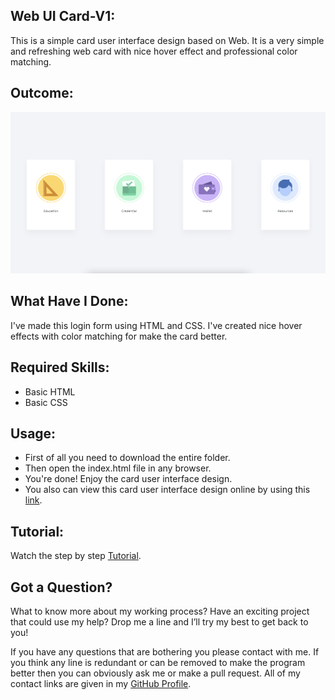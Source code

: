 ## Web UI Card-V1:
This is a simple card user interface design based on Web. It is a very simple and refreshing web card with nice hover effect and professional color matching.


## Outcome:
<p align="center">
<a href="https://mdrakibulislam-zero.github.io/WebUICardV1/" ><img width="1000px" height="auto" title="Card" alt="Card" src="https://github.com/mdrakibulislam-zero/WebUICardV1/blob/main/Outcome.png" /></a></p>


## What Have I Done:
I've made this login form using HTML and CSS. I've created nice hover effects with color matching for make the card better.


## Required Skills:
- Basic HTML
- Basic CSS


## Usage:
- First of all you need to download the entire folder.
- Then open the index.html file in any browser.
- You're done! Enjoy the card user interface design.
- You also can view this card user interface design online by using this <a href="https://mdrakibulislam-zero.github.io/WebUICardV1/" > link</a>.


## Tutorial:
Watch the step by step <a href="#">Tutorial</a>.


## Got a Question?
What to know more about my working process? Have an exciting project that could use my help? Drop me a line and I’ll try my best to get back to you!

If you have any questions that are bothering you please contact with me. If you think any line is redundant or can be removed to make the program better then you can obviously ask me or make a pull request. All of my contact links are given in my <a href="https://github.com/mdrakibulislam-zero/"> GitHub Profile</a>.
